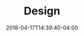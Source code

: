 ---
title: "Design"
date: 2018-04-17T14:39:40-04:00
description: ""
draft: true
tags: []
categories: ['page']
---